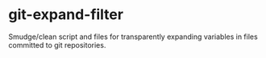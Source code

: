 git-expand-filter
=================

Smudge/clean script and files for transparently expanding variables in files committed to git repositories.
